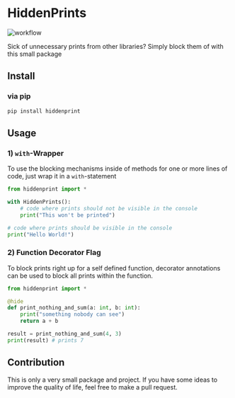 # HiddenPrints

![workflow](https://github.com/AdmiralLuke/HiddenPrints/actions/workflows/python-package.yml/badge.svg)

Sick of unnecessary prints from other libraries? Simply block them of with this small package

## Install

### via pip

```bash
pip install hiddenprint
```

## Usage

### 1) ``with``-Wrapper
To use the blocking mechanisms inside of methods for one or more lines of code, just wrap it in a ``with``-statement

```py
from hiddenprint import *

with HiddenPrints():
    # code where prints should not be visible in the console
    print("This won't be printed")

# code where prints should be visible in the console
print("Hello World!")
```

### 2) Function Decorator Flag

To block prints right up for a self defined function, decorator annotations can be used to block all prints within the function.

```py
from hiddenprint import *

@hide
def print_nothing_and_sum(a: int, b: int):
    print("something nobody can see")
    return a + b

result = print_nothing_and_sum(4, 3) 
print(result) # prints 7
```

## Contribution

This is only a very small package and project. If you have some ideas to improve the quality of life, feel free to make a pull request.
